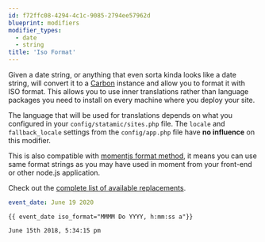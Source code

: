 ```yaml
---
id: f72ffc08-4294-4c1c-9085-2794ee57962d
blueprint: modifiers
modifier_types:
  - date
  - string
title: 'Iso Format'
---
```

Given a date string, or anything that even sorta kinda looks like a date string, will convert it to a [Carbon][carbon] instance and allow you to format it with ISO format. This allows you to use inner translations rather than language packages you need to install on every machine where you deploy your site.

The language that will be used for translations depends on what you configured in your `config/statamic/sites.php` file. The `locale` and `fallback_locale` settings from the `config/app.php` file have **no influence** on this modifier.

This is also compatible with [momentjs format method](https://momentjs.com/), it means you can use same format strings as you may have used in moment from your front-end or other node.js application.

Check out the [complete list of available replacements](https://carbon.nesbot.com/docs/#iso-format-available-replacements).

```yaml
event_date: June 19 2020
```

```
{{ event_date iso_format="MMMM Do YYYY, h:mm:ss a"}}
```

```html
June 15th 2018, 5:34:15 pm
```

[carbon]: http://carbon.nesbot.com
